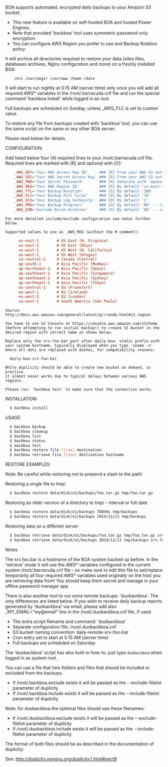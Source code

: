 
  BOA supports automated, encrypted daily backups to your Amazon S3 bucket.

  * This new feature is available on self-hosted BOA and hosted Power Engines.
  * Note that provided 'backboa' tool uses symmetric password-only encryption.
  * You can configure AWS Region you prefer to use and Backup Rotation policy.

  It will archive all directories required to restore your data (sites files,
  databases archives, Nginx configuration and more) on a freshly installed BOA:

```text
    /etc /var/aegir /var/www /home /data
```

  It will start to run nightly at 0:15 AM (server time) only once you will add
  all required _AWS_* variables in the /root/.barracuda.cnf file and run the
  special command 'backboa install' while logged in as root.

  Full backups are scheduled on Sunday, unless _AWS_FLC is set to custom value.

  To restore any file from backups created with 'backboa' tool, you can use
  the same script on the same or any other BOA server.

  Please read below for details.


  CONFIGURATION:

  Add listed below four (4) required lines to your /root/.barracuda.cnf file.
  Required lines are marked with [R] and optional with [O]:

```ini
    _AWS_KEY='Your AWS Access Key ID'     ### [R] From your AWS S3 settings
    _AWS_SEC='Your AWS Secret Access Key' ### [R] From your AWS S3 settings
    _AWS_PWD='Your Secret Password'       ### [R] Generate with 'openssl rand -base64 32'
    _AWS_REG='Your AWS Region ID'         ### [R] By default 'us-east-1'
    _AWS_TTL='Your Backup Rotation'       ### [O] By default '30D'
    _AWS_FLC='Your Backup Full Cycle'     ### [O] By default '7D'
    _AWS_VLV='Your Backup Log Verbosity'  ### [O] By default '1'
    _AWS_PRG='Your Backup Progress'       ### [O] By default 'NO' -- can be YES/NO
    _AWS_EXB='Exclude Drush Archives'     ### [O] By default 'NO' -- can be YES/NO
```

    For more detailed include/exclude configuration see notes further below.

    Supported values to use as _AWS_REG (without the # comment):

```ini
      us-east-1        # US East (N. Virginia)
      us-east-2        # US East (Ohio)
      us-west-1        # US West (N. California)
      us-west-2        # US West (Oregon)
      ca-central-1     # Canada (Central)
      ap-south-1       # Asia Pacific (Mumbai)
      ap-northeast-2   # Asia Pacific (Seoul)
      ap-southeast-1   # Asia Pacific (Singapore)
      ap-southeast-2   # Asia Pacific (Sydney)
      ap-northeast-1   # Asia Pacific (Tokyo)
      eu-central-1     # EU (Frankfurt)
      eu-west-1        # EU (Ireland)
      eu-west-2        # EU (London)
      sa-east-1        # South America (São Paulo)
```

    Source: http://docs.aws.amazon.com/general/latest/gr/rande.html#s3_region

    You have to use S3 Console at https://console.aws.amazon.com/s3/home
    (before attempting to run initial backup!) to create S3 bucket in the
    desired region with correct name as shown below.

    Replace only the srv-foo-bar part after daily-boa- static prefix with
    your system hostname, typically displayed when you type 'uname -n'
    where all dots are replaced with dashes, for compatibility reasons:

      daily-boa-srv-foo-bar

    While duplicity should be able to create new bucket on demand, in practice
    it almost never works due to typical delays between various AWS regions.

    Please run: 'backboa test' to make sure that the connection works.

  INSTALLATION:

```sh
  $ backboa install
```

  USAGE:

```sh
  $ backboa backup
  $ backboa cleanup
  $ backboa list
  $ backboa status
  $ backboa test
  $ backboa restore file [time] destination
  $ backboa retrieve file [time] destination hostname
```

  RESTORE EXAMPLES:

  Note: Be careful while restoring not to prepend a slash to the path!

  Restoring a single file to tmp/

```sh
  $ backboa restore data/disk/o1/backups/foo.tar.gz tmp/foo.tar.gz
```

  Restoring an older version of a directory to tmp/ - interval or full date

```sh
  $ backboa restore data/disk/o1/backups 7D8h8s tmp/backups
  $ backboa restore data/disk/o1/backups 2014/11/11 tmp/backups
```

  Restoring data on a different server

```sh
  $ backboa retrieve data/disk/o1/backups/foo.tar.gz tmp/foo.tar.gz srv.foo.bar
  $ backboa retrieve data/disk/o1/backups 2014/11/11 tmp/backups srv.foo.bar
```

  Notes

  The srv.foo.bar is a hostname of the BOA system backed up before.
  In the 'retrieve' mode it will use the _AWS_* variables configured
  in the current system /root/.barracuda.cnf file - so make sure to edit
  this file to set/replace temporarily all four required _AWS_* variables
  used originally on the host you are retrieving data from! You should
  keep them secret and manage in your offline password manager app.

  There is also another tool to run extra remote backups: 'duobackboa'.
  The only differences are listed below. If you wish to receive daily
  backup reports generated by 'duobackboa' via email, please add also
  _MY_EMAIL="my@email" line in the /root/.duobackboa.cnf file, if used.

  * The extra script filename and command: 'duobackboa'
  * Separate configuration file: /root/.duobackboa.cnf
  * S3 bucket naming convention: daily-remote-srv-foo-bar
  * Cron entry set to start at 5:15 AM (server time)
  * Full backups are scheduled on Saturday

  The 'duobackboa' script has also built-in how-to: just type `duobackboa`
  when logged in as system root.

  You can use a file that lists folders and files that should be included
  or excluded from the backups.

  * If /root/.backboa.exclude exists it will be passed as the
    --exclude-filelist parameter of duplicity
  * If /root/.backboa.include exists it will be passed as the
    --include-filelist parameter of duplicity

  Note: for duobackboa the optional files should use these filenames:

  * If /root/.duobackboa.exclude exists it will be passed as the
    --exclude-filelist parameter of duplicity
  * If /root/.duobackboa.include exists it will be passed as the
    --include-filelist parameter of duplicity

  The format of both files should be as described in the documentation of
  duplicity:

  See: http://duplicity.nongnu.org/duplicity.1.html#sect9
